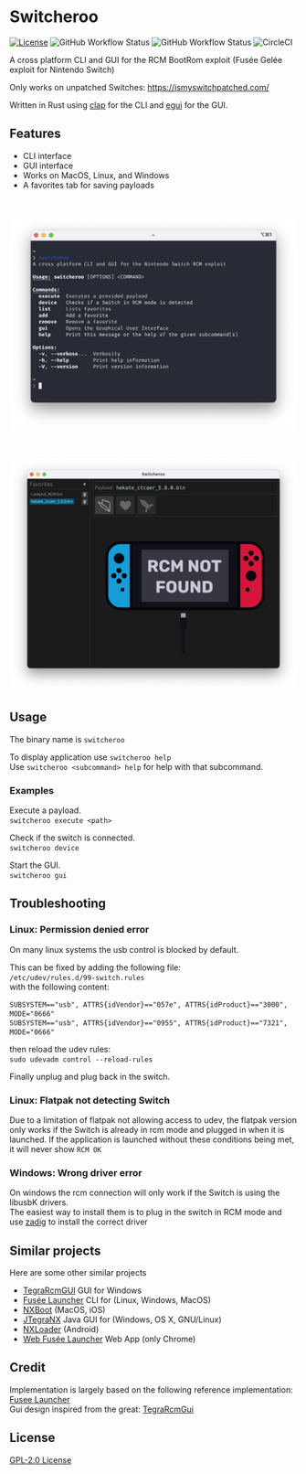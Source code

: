# Switcheroo

[![License](https://flat.badgen.net/badge/license/GPL-2.0/blue)](LICENSE)
![GitHub Workflow Status](https://img.shields.io/github/workflow/status/budde25/switcheroo/CI?label=CI&style=flat-square)
![GitHub Workflow Status](https://img.shields.io/github/workflow/status/budde25/switcheroo/CD?label=CD%20MacOS%20Linux-amd64&style=flat-square)
![CircleCI](https://img.shields.io/circleci/build/github/budde25/switcheroo/main?label=CD%20Linux-arm64&style=flat-square)

A cross platform CLI and GUI for the RCM BootRom exploit (Fusée Gelée exploit for Nintendo Switch)

Only works on unpatched Switches: <https://ismyswitchpatched.com/>

Written in Rust using [clap](https://github.com/clap-rs/clap) for the CLI and [egui](https://github.com/emilk/egui) for the GUI.

## Features

* CLI interface
* GUI interface
* Works on MacOS, Linux, and Windows
* A favorites tab for saving payloads

</br>
<p align="center">
<img width="" alt="Command Line Interface Example" src="https://raw.githubusercontent.com/budde25/switcheroo/main/extra/images/cli.png">
</p>

</br>
<p align="center">
<img width="" alt="Graphical User Interface Example" src="https://raw.githubusercontent.com/budde25/switcheroo/main/extra/images/gui.png">
</p>

## Usage

The binary name is `switcheroo`  

To display application use `switcheroo help`  
Use `switcheroo <subcommand> help` for help with that subcommand.

### Examples

Execute a payload.  
`switcheroo execute <path>`

Check if the switch is connected.  
`switcheroo device`

Start the GUI.  
`switcheroo gui`

## Troubleshooting

### Linux: Permission denied error

On many linux systems the usb control is blocked by default.  

This can be fixed by adding the following file:  
`/etc/udev/rules.d/99-switch.rules`  
with the following content:  

```
SUBSYSTEM=="usb", ATTRS{idVendor}=="057e", ATTRS{idProduct}=="3000", MODE="0666"
SUBSYSTEM=="usb", ATTRS{idVendor}=="0955", ATTRS{idProduct}=="7321", MODE="0666"
```

then reload the udev rules:  
`sudo udevadm control --reload-rules`

Finally unplug and plug back in the switch.  

### Linux: Flatpak not detecting Switch

Due to a limitation of flatpak not allowing access to udev, the flatpak version only works if the Switch is already in rcm mode and plugged in when it is launched.
If the application is launched without these conditions being met, it will never show `RCM OK`

### Windows: Wrong driver error

On windows the rcm connection will only work if the Switch is using the libusbK drivers.  
The easiest way to install them is to plug in the switch in RCM mode and use [zadig](https://zadig.akeo.ie/) to install the correct driver  

## Similar projects

Here are some other similar projects

* [TegraRcmGUI](https://github.com/eliboa/TegraRcmGUI) GUI for Windows
* [Fusée Launcher](https://github.com/Cease-and-DeSwitch/fusee-launcher) CLI for (Linux, Windows, MacOS)
* [NXBoot](https://mologie.github.io/nxboot/) (MacOS, iOS)
* [JTegraNX](https://github.com/dylwedma11748/JTegraNX) Java GUI for (Windows, OS X, GNU/Linux)
* [NXLoader](https://github.com/DavidBuchanan314/NXLoader) (Android)
* [Web Fusée Launcher](https://fusee-gelee.firebaseapp.com/) Web App (only Chrome)

## Credit

Implementation is largely based on the following reference implementation:
[Fusee Launcher](https://github.com/Qyriad/fusee-launcher)  
Gui design inspired from the great:
[TegraRcmGui](https://github.com/eliboa/TegraRcmGUI)  

## License

[GPL-2.0 License](LICENSE-APACHE)
